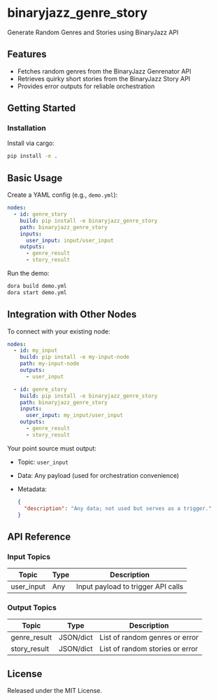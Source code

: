 # binaryjazz_genre_story

Generate Random Genres and Stories using BinaryJazz API

## Features
- Fetches random genres from the BinaryJazz Genrenator API
- Retrieves quirky short stories from the BinaryJazz Story API
- Provides error outputs for reliable orchestration

## Getting Started

### Installation
Install via cargo:
```bash
pip install -e .
```

## Basic Usage

Create a YAML config (e.g., `demo.yml`):

```yaml
nodes:
  - id: genre_story
    build: pip install -e binaryjazz_genre_story
    path: binaryjazz_genre_story
    inputs:
      user_input: input/user_input
    outputs:
      - genre_result
      - story_result
```

Run the demo:

```bash
dora build demo.yml
dora start demo.yml
```


## Integration with Other Nodes

To connect with your existing node:

```yaml
nodes:
  - id: my_input
    build: pip install -e my-input-node
    path: my-input-node
    outputs:
      - user_input

  - id: genre_story
    build: pip install -e binaryjazz_genre_story
    path: binaryjazz_genre_story
    inputs:
      user_input: my_input/user_input
    outputs:
      - genre_result
      - story_result
```

Your point source must output:

* Topic: `user_input`
* Data: Any payload (used for orchestration convenience)
* Metadata:

  ```json
  {
    "description": "Any data; not used but serves as a trigger."
  }
  ```

## API Reference

### Input Topics

| Topic       | Type    | Description                        |
| ----------- | ------- | ---------------------------------- |
| user_input  | Any     | Input payload to trigger API calls |

### Output Topics

| Topic         | Type        | Description                       |
| ------------- | ----------- | --------------------------------- |
| genre_result  | JSON/dict   | List of random genres or error    |
| story_result  | JSON/dict   | List of random stories or error   |


## License

Released under the MIT License.
